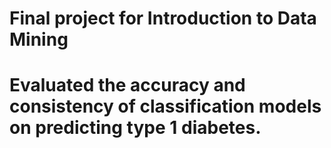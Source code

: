 # Final project for Introduction to Data Mining
# Evaluated the accuracy and consistency of classification models on predicting type 1 diabetes.
